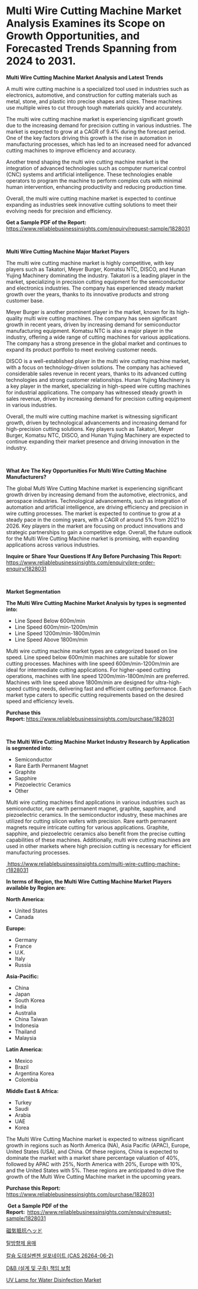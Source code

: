 <p><h1>Multi Wire Cutting Machine Market Analysis Examines its Scope on Growth Opportunities, and Forecasted Trends Spanning from 2024 to 2031.</h1></p><p><strong>Multi Wire Cutting Machine Market Analysis and Latest Trends</strong></p>
<p><p>A multi wire cutting machine is a specialized tool used in industries such as electronics, automotive, and construction for cutting materials such as metal, stone, and plastic into precise shapes and sizes. These machines use multiple wires to cut through tough materials quickly and accurately.</p><p>The multi wire cutting machine market is experiencing significant growth due to the increasing demand for precision cutting in various industries. The market is expected to grow at a CAGR of 9.4% during the forecast period. One of the key factors driving this growth is the rise in automation in manufacturing processes, which has led to an increased need for advanced cutting machines to improve efficiency and accuracy.</p><p>Another trend shaping the multi wire cutting machine market is the integration of advanced technologies such as computer numerical control (CNC) systems and artificial intelligence. These technologies enable operators to program the machine to perform complex cuts with minimal human intervention, enhancing productivity and reducing production time.</p><p>Overall, the multi wire cutting machine market is expected to continue expanding as industries seek innovative cutting solutions to meet their evolving needs for precision and efficiency.</p></p>
<p><strong>Get a Sample PDF of the Report:&nbsp;</strong> <a href="https://www.reliablebusinessinsights.com/enquiry/request-sample/1828031">https://www.reliablebusinessinsights.com/enquiry/request-sample/1828031</a></p>
<p>&nbsp;</p>
<p><strong>Multi Wire Cutting Machine Major Market Players</strong></p>
<p><p>The multi wire cutting machine market is highly competitive, with key players such as Takatori, Meyer Burger, Komatsu NTC, DISCO, and Hunan Yujing Machinery dominating the industry. Takatori is a leading player in the market, specializing in precision cutting equipment for the semiconductor and electronics industries. The company has experienced steady market growth over the years, thanks to its innovative products and strong customer base.</p><p>Meyer Burger is another prominent player in the market, known for its high-quality multi wire cutting machines. The company has seen significant growth in recent years, driven by increasing demand for semiconductor manufacturing equipment. Komatsu NTC is also a major player in the industry, offering a wide range of cutting machines for various applications. The company has a strong presence in the global market and continues to expand its product portfolio to meet evolving customer needs.</p><p>DISCO is a well-established player in the multi wire cutting machine market, with a focus on technology-driven solutions. The company has achieved considerable sales revenue in recent years, thanks to its advanced cutting technologies and strong customer relationships. Hunan Yujing Machinery is a key player in the market, specializing in high-speed wire cutting machines for industrial applications. The company has witnessed steady growth in sales revenue, driven by increasing demand for precision cutting equipment in various industries.</p><p>Overall, the multi wire cutting machine market is witnessing significant growth, driven by technological advancements and increasing demand for high-precision cutting solutions. Key players such as Takatori, Meyer Burger, Komatsu NTC, DISCO, and Hunan Yujing Machinery are expected to continue expanding their market presence and driving innovation in the industry.</p></p>
<p>&nbsp;</p>
<p><strong>What Are The Key Opportunities For Multi Wire Cutting Machine Manufacturers?</strong></p>
<p><p>The global Multi Wire Cutting Machine market is experiencing significant growth driven by increasing demand from the automotive, electronics, and aerospace industries. Technological advancements, such as integration of automation and artificial intelligence, are driving efficiency and precision in wire cutting processes. The market is expected to continue to grow at a steady pace in the coming years, with a CAGR of around 5% from 2021 to 2026. Key players in the market are focusing on product innovations and strategic partnerships to gain a competitive edge. Overall, the future outlook for the Multi Wire Cutting Machine market is promising, with expanding applications across various industries.</p></p>
<p><strong>Inquire or Share Your Questions If Any Before Purchasing This Report:</strong> <a href="https://www.reliablebusinessinsights.com/enquiry/pre-order-enquiry/1828031">https://www.reliablebusinessinsights.com/enquiry/pre-order-enquiry/1828031</a></p>
<p>&nbsp;</p>
<p><strong>Market Segmentation</strong></p>
<p><strong>The Multi Wire Cutting Machine Market Analysis by types is segmented into:</strong></p>
<p><ul><li>Line Speed Below 600m/min</li><li>Line Speed 600m/min-1200m/min</li><li>Line Speed 1200m/min-1800m/min</li><li>Line Speed Above 1800m/min</li></ul></p>
<p><p>Multi wire cutting machine market types are categorized based on line speed. Line speed below 600m/min machines are suitable for slower cutting processes. Machines with line speed 600m/min-1200m/min are ideal for intermediate cutting applications. For higher-speed cutting operations, machines with line speed 1200m/min-1800m/min are preferred. Machines with line speed above 1800m/min are designed for ultra-high-speed cutting needs, delivering fast and efficient cutting performance. Each market type caters to specific cutting requirements based on the desired speed and efficiency levels.</p></p>
<p><strong>Purchase this Report:&nbsp;</strong><a href="https://www.reliablebusinessinsights.com/purchase/1828031">https://www.reliablebusinessinsights.com/purchase/1828031</a></p>
<p>&nbsp;</p>
<p><strong>The Multi Wire Cutting Machine Market Industry Research by Application is segmented into:</strong></p>
<p><ul><li>Semiconductor</li><li>Rare Earth Permanent Magnet</li><li>Graphite</li><li>Sapphire</li><li>Piezoelectric Ceramics</li><li>Other</li></ul></p>
<p><p>Multi wire cutting machines find applications in various industries such as semiconductor, rare earth permanent magnet, graphite, sapphire, and piezoelectric ceramics. In the semiconductor industry, these machines are utilized for cutting silicon wafers with precision. Rare earth permanent magnets require intricate cutting for various applications. Graphite, sapphire, and piezoelectric ceramics also benefit from the precise cutting capabilities of these machines. Additionally, multi wire cutting machines are used in other markets where high precision cutting is necessary for efficient manufacturing processes.</p></p>
<p><a href="https://www.reliablebusinessinsights.com/multi-wire-cutting-machine-r1828031">&nbsp;https://www.reliablebusinessinsights.com/multi-wire-cutting-machine-r1828031</a></p>
<p><strong>In terms of Region, the Multi Wire Cutting Machine Market Players available by Region are:</strong></p>
<p>
    <p> <strong> North America: </strong>
        <ul>
            <li>United States</li>
            <li>Canada</li>
        </ul>
        </p> 
    <p> <strong> Europe: </strong>
        <ul>
            <li>Germany</li>
            <li>France</li>
            <li>U.K.</li>
            <li>Italy</li>
            <li>Russia</li>
        </ul>
        </p> 
    <p> <strong> Asia-Pacific: </strong>
        <ul>
            <li>China</li>
            <li>Japan</li>
            <li>South Korea</li>
            <li>India</li>
            <li>Australia</li>
            <li>China Taiwan</li>
            <li>Indonesia</li>
            <li>Thailand</li>
            <li>Malaysia</li>
        </ul>
        </p> 
    <p> <strong> Latin America: </strong>
        <ul>
            <li>Mexico</li>
            <li>Brazil</li>
            <li>Argentina Korea</li>
            <li>Colombia</li>
        </ul>
        </p> 
    <p> <strong> Middle East & Africa: </strong>
        <ul>
            <li>Turkey</li>
            <li>Saudi</li>
            <li>Arabia</li>
            <li>UAE</li>
            <li>Korea</li>
        </ul>
    </p>
    </p>
<p><p>The Multi Wire Cutting Machine market is expected to witness significant growth in regions such as North America (NA), Asia Pacific (APAC), Europe, United States (USA), and China. Of these regions, China is expected to dominate the market with a market share percentage valuation of 40%, followed by APAC with 25%, North America with 20%, Europe with 10%, and the United States with 5%. These regions are anticipated to drive the growth of the Multi Wire Cutting Machine market in the upcoming years.</p></p>
<p><strong>Purchase this Report: </strong><a href="https://www.reliablebusinessinsights.com/purchase/1828031">https://www.reliablebusinessinsights.com/purchase/1828031</a></p>
<p>&nbsp;<strong>Get a Sample PDF of the Report:&nbsp;&nbsp;</strong><a href="https://www.reliablebusinessinsights.com/enquiry/request-sample/1828031">https://www.reliablebusinessinsights.com/enquiry/request-sample/1828031</a></p>
<p><strong></strong></p>
<p><p><a href="https://medium.com/@izaiahbartell/%E6%AC%A1%E3%81%AE%E6%96%87%E7%AB%A0%E3%82%92%E6%97%A5%E6%9C%AC%E8%AA%9E%E3%81%AB%E7%BF%BB%E8%A8%B3%E3%81%97%E3%81%BE%E3%81%99-%E4%B8%96%E7%95%8C%E3%81%AE%E7%A3%81%E6%B0%97%E6%8A%B5%E6%8A%97%E3%83%98%E3%83%83%E3%83%89%E5%B8%82%E5%A0%B4%E8%A6%8F%E6%A8%A1%E3%81%AF-%E6%A5%AD%E7%95%8C%E3%81%AE%E4%BA%88%E6%B8%AC%E3%81%AB%E3%82%88%E3%82%8B%E3%81%A82024%E5%B9%B4%E3%81%8B%E3%82%892031%E5%B9%B4%E3%81%BE%E3%81%A7%E3%81%AE%E9%96%93%E3%81%AB%E5%B9%B4%E5%B9%B3%E5%9D%87%E6%88%90%E9%95%B7%E7%8E%87-cagr-%E3%82%92%E7%B5%8C%E9%A8%93%E3%81%99%E3%82%8B%E3%81%A8%E4%BA%88%E6%83%B3%E3%81%95%E3%82%8C%E3%81%A6%E3%81%84%E3%81%BE%E3%81%99-2a8b16677bee">磁気抵抗ヘッド</a></p><p><a href="https://github.com/joannescott9078/Market-Research-Report-List-1/blob/main/7064784167159.md">탈방향제 용매</a></p><p><a href="https://medium.com/@kalimetz2023/%EC%B9%BC%EC%8A%98-%EB%8F%84%EB%8D%B0%EC%8B%A4%EB%B2%A4%EC%A0%A0-%EC%88%A0%ED%8F%AC%EB%84%A4%EC%9D%B4%ED%8A%B8-cas-26264-06-2-%EC%8B%9C%EC%9E%A5-%EC%A1%B0%EC%82%AC-%EB%B0%8F-%EC%82%B0%EC%97%85-%EB%B0%9C%EC%A0%84-%EB%B0%8F-2031%EB%85%84%EA%B9%8C%EC%A7%80%EC%9D%98-%EC%98%88%EC%B8%A1-26770b289119">칼슘 도데실벤젠 설포네이트 (CAS 26264-06-2)</a></p><p><a href="https://medium.com/@ethanmorar2011/d-amp-b-%EB%94%94%EC%9E%90%EC%9D%B8-%EB%B0%8F-%EA%B1%B4%EC%B6%95-%EC%B1%85%EC%9E%84-%EB%B3%B4%ED%97%98-%EC%8B%9C%EC%9E%A5-%EA%B7%9C%EB%AA%A8-%EC%A0%90%EC%9C%A0%EC%9C%A8-%EB%B0%8F-%ED%8A%B8%EB%A0%8C%EB%93%9C-%EB%B6%84%EC%84%9D-%EB%B3%B4%EA%B3%A0%EC%84%9C-%EC%B5%9C%EC%A2%85-%EC%82%AC%EC%9A%A9%EC%B2%98-%EB%B2%94%EC%9C%84-1%EB%B0%B1%EB%A7%8C-%EB%8B%AC%EB%9F%AC-%EC%9D%B4%ED%95%98-%EB%B2%94%EC%9C%84-1%EB%B0%B1%EB%A7%8C-%EB%8B%AC%EB%9F%AC%EC%97%90%EC%84%9C-5%EB%B0%B1%EB%A7%8C-%EB%8B%AC%EB%9F%AC-%EB%B2%94%EC%9C%84-3c69e13c5a4b">D&B (설계 및 구축) 책임 보험</a></p><p><a href="https://github.com/ayamgoreng5458/Market-Research-Report-List-1/blob/main/uv-lamp-for-water-disinfection-market.md">UV Lamp for Water Disinfection Market</a></p></p>